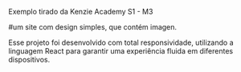 Exemplo tirado da Kenzie Academy S1 - M3

#um site com design simples, que contém imagen.  

Esse projeto foi desenvolvido com total responsividade, utilizando a linguagem React para garantir uma experiência fluida em diferentes dispositivos.

